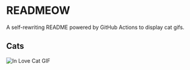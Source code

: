 # READMEOW

A self-rewriting README powered by GitHub Actions to display cat gifs.

## Cats

![In Love Cat GIF](https://media3.giphy.com/media/MDJ9IbxxvDUQM/200.gif?cid=9acd02da8egs9su3an7dgd49li4ylpkm2d1bcr6j3zo1it0x&ep=v1_gifs_search&rid=200.gif&ct=g)
